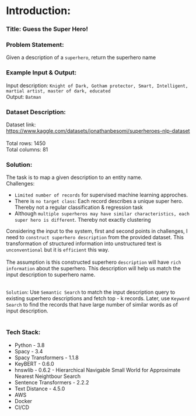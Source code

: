 # Introduction:
### Title: Guess the Super Hero!
### Problem Statement:
Given a description of a `superhero`, return the superhero name <br>
### Example Input & Output:
Input description: `Knight of Dark, Gotham protector, Smart, Intelligent, martial artist, master of dark, educated` <br>
Output: `Batman`
### Dataset Description:
Dataset link: https://www.kaggle.com/datasets/jonathanbesomi/superheroes-nlp-dataset <br><br>
Total rows: 1450 <br>
Total columns: 81 <br>

### Solution:
The task is to map a given description to an entity name. <br> 
Challenges:
* `Limited number of records` for supervised machine learning approches. 
* There is `no target class`: Each record describes a unique super hero. Thereby not a regular classification & regression task
* Although `multiple superheros may have similar characteristics, each super hero is different`. Thereby not exactly clustering

Considering the input to the system, first and second points in challenges, I need to `construct superhero description` from the provided dataset. This transformation of structured information into unstructured text is `unconventional` but it is `efficient` this way. <br><br>
The assumption is this constructed superhero `description` will have `rich information` about the superhero. This description will help us match the input description to superhero name. <br><br>

`Solution`: Use `Semantic Search` to match the input description query to existing superhero descriptions and fetch top - k records. Later, use `Keyword Search` to find the records that have large number of similar words as of input description. <br><br>

### Tech Stack:
* Python - 3.8 <br>
* Spacy - 3.4 <br>
* Spacy Transformers - 1.1.8 <br>
* KeyBERT - 0.6.0 <br>
* hnswlib - 0.6.2 - Hierarchical Navigable Small World for Approximate Nearest Neightbour Search <br>
* Sentence Transformers - 2.2.2 <br>
* Text Distance - 4.5.0 <br>
* AWS  <br>
* Docker  <br>
* CI/CD  <br>